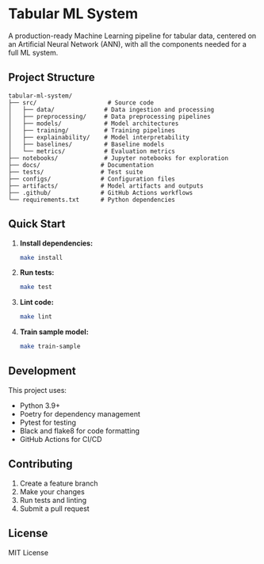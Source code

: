 # Tabular ML System

A production-ready Machine Learning pipeline for tabular data, centered on an Artificial Neural Network (ANN), with all the components needed for a full ML system.

## Project Structure

```
tabular-ml-system/
├── src/                    # Source code
│   ├── data/              # Data ingestion and processing
│   ├── preprocessing/     # Data preprocessing pipelines
│   ├── models/            # Model architectures
│   ├── training/          # Training pipelines
│   ├── explainability/    # Model interpretability
│   ├── baselines/         # Baseline models
│   └── metrics/           # Evaluation metrics
├── notebooks/             # Jupyter notebooks for exploration
├── docs/                 # Documentation
├── tests/                # Test suite
├── configs/              # Configuration files
├── artifacts/            # Model artifacts and outputs
├── .github/              # GitHub Actions workflows
└── requirements.txt      # Python dependencies
```

## Quick Start

1. **Install dependencies:**
   ```bash
   make install
   ```

2. **Run tests:**
   ```bash
   make test
   ```

3. **Lint code:**
   ```bash
   make lint
   ```

4. **Train sample model:**
   ```bash
   make train-sample
   ```

## Development

This project uses:
- Python 3.9+
- Poetry for dependency management
- Pytest for testing
- Black and flake8 for code formatting
- GitHub Actions for CI/CD

## Contributing

1. Create a feature branch
2. Make your changes
3. Run tests and linting
4. Submit a pull request

## License

MIT License

